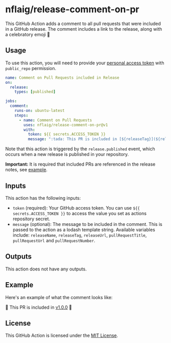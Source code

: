 # nflaig/release-comment-on-pr

This GitHub Action adds a comment to all pull requests that were included in a GitHub release. The comment includes a link to the release, along with a celebratory emoji :tada:

## Usage

To use this action, you will need to provide your [personal access token](https://docs.github.com/en/authentication/keeping-your-account-and-data-secure/creating-a-personal-access-token) with `public_repo` permission.

```yaml
name: Comment on Pull Requests included in Release
on:
  release:
    types: [published]

jobs:
  comment:
    runs-on: ubuntu-latest
    steps:
      - name: Comment on Pull Requests
        uses: nflaig/release-comment-on-pr@v1
        with:
          token: ${{ secrets.ACCESS_TOKEN }}
          message: ":tada: This PR is included in [${releaseTag}](${releaseUrl}) :tada:"
```

Note that this action is triggered by the `release.published` event, which occurs when a new release is published in your repository.

**Important:** It is required that included PRs are referenced in the release notes, see [example](https://github.com/nflaig/test-release-comment-on-pr/releases/tag/v0.1.5).

## Inputs

This action has the following inputs:

- `token` (required): Your GitHub access token. You can use `${{ secrets.ACCESS_TOKEN }}` to access the value you set as actions repository secret.
- `message` (optional): The message to be included in the comment. This is passed to the action as a lodash template string.
  Available variables include: `releaseName`, `releaseTag`, `releaseUrl`, `pullRequestTitle`, `pullRequestUrl` and `pullRequestNumber`.

## Outputs

This action does not have any outputs.

## Example

Here's an example of what the comment looks like:

:tada: This PR is included in [v1.0.0](https://github.com/owner/repo/releases/tag/v1.0.0) :tada:

## License

This GitHub Action is licensed under the [MIT License](LICENSE).
